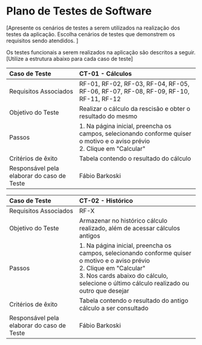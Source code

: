 # Plano de Testes de Software

[Apresente os cenários de testes a serem utilizados na realização dos testes da aplicação. Escolha cenários de testes que demonstrem os requisitos sendo atendidos. ]

Os testes funcionais a serem realizados na aplicação são descritos a seguir. [Utilize a estrutura abaixo para cada caso de teste]

|Caso de Teste    | CT-01 - Cálculos |
|:---|:---|
| Requisitos Associados | RF-01, RF-02, RF-03, RF-04, RF-05, RF-06, RF-07, RF-08, RF-09, RF-10, RF-11, RF-12|
| Objetivo do Teste | Realizar o cálculo da rescisão e obter o resultado do mesmo|
| Passos | 1. Na página inicial, preencha os campos, selecionando conforme quiser o motivo e o aviso prévio<br> 2. Clique em "Calcular" |
| Critérios de êxito | Tabela contendo o resultado do cálculo |
| Responsável pela elaborar do caso de Teste | Fábio Barkoski |
 
|Caso de Teste    | CT-02 - Histórico |
|:---|:---|
| Requisitos Associados | RF-X|
| Objetivo do Teste | Armazenar no histórico cálculo realizado, além de acessar cálculos antigos |
| Passos | 1. Na página inicial, preencha os campos, selecionando conforme quiser o motivo e o aviso prévio<br> 2. Clique em "Calcular"<br> 3. Nos cards abaixo do cálculo, selecione o último cálculo realizado ou outro que desejar|
| Critérios de êxito | Tabela contendo o resultado do antigo cálculo a ser consultado |
| Responsável pela elaborar do caso de Teste | Fábio Barkoski |
 